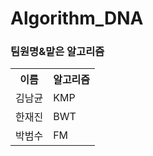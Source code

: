# Algorithm_DNA
### 팀원명&맡은 알고리즘
 <table>
	<th>이름</th>
	<th>알고리즘</th>
	<tr><!-- 첫번째 줄 시작 -->
	    <td>김남균</td>
	    <td> KMP </td>
	</tr><!-- 첫번째 줄 끝 -->
	<tr><!-- 두번째 줄 시작 -->
	    <td>한재진</td>
	    <td>BWT</td>
	</tr><!-- 두번째 줄 끝 -->
  <tr><!-- 세번째 줄 시작 -->
	    <td>박범수</td>
	    <td>FM</td>
	</tr><!-- 세번째 줄 끝 -->
    </table>
